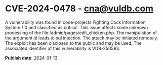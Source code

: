 # CVE-2024-0478 - cna@vuldb.com

A vulnerability was found in code-projects Fighting Cock Information System 1.0 and classified as critical. This issue affects some unknown processing of the file /admin/pages/edit_chicken.php. The manipulation of the argument id leads to sql injection. The attack may be initiated remotely. The exploit has been disclosed to the public and may be used. The associated identifier of this vulnerability is VDB-250583.

**Publish date:** 2024-01-13
